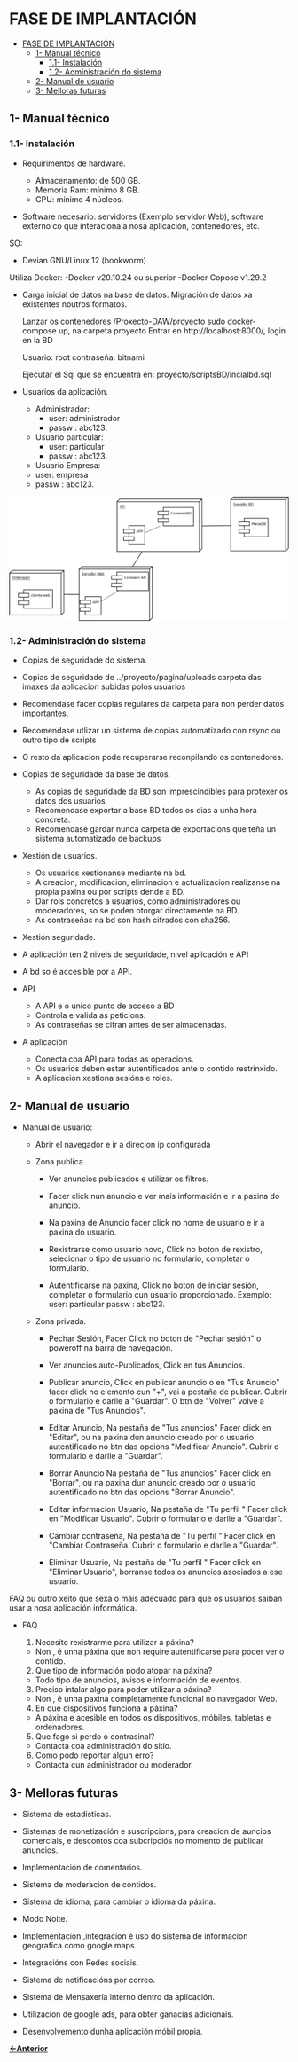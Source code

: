 # FASE DE IMPLANTACIÓN

- [FASE DE IMPLANTACIÓN](#fase-de-implantación)
  - [1- Manual técnico](#1--manual-técnico)
    - [1.1- Instalación](#11--instalación)
    - [1.2- Administración do sistema](#12--administración-do-sistema)
  - [2- Manual de usuario](#2--manual-de-usuario)
  - [3- Melloras futuras](#3--melloras-futuras)

## 1- Manual técnico

### 1.1- Instalación

 - Requirimentos de hardware.
    - Almacenamento: de 500 GB.
    - Memoria Ram: mínimo 8 GB.
    - CPU: mínimo 4 núcleos.

 - Software necesario: servidores (Exemplo servidor Web), software externo co que interaciona a nosa aplicación, contenedores, etc.

  SO:
  - Devian GNU/Linux 12 (bookworm)

  Utiliza Docker:
    -Docker v20.10.24 ou superior
    -Docker Copose v1.29.2 

  
 - Carga inicial de datos na base de datos. Migración de datos xa existentes noutros formatos.

    Lanzar os contenedores /Proxecto-DAW/proyecto sudo docker-compose up, na carpeta proyecto
    Entrar en http://localhost:8000/, login en la BD 

    Usuario: root
    contraseña: bitnami

    Ejecutar el Sql que se encuentra en: proyecto/scriptsBD/incialbd.sql

 - Usuarios da aplicación.
    - Administrador: 
      - user: administrador 
      - passw : abc123.
    - Usuario particular:    
      - user: particular 
      - passw : abc123. 
    - Usuario Empresa:
     - user: empresa 
     - passw : abc123. 

![alt text](img/Despliegue.png)

### 1.2- Administración do sistema

 - Copias de seguridade do sistema.

 - Copias de seguridade de ../proyecto/pagina/uploads carpeta das imaxes da aplicacion subidas polos usuarios
 - Recomendase facer copias regulares da carpeta para non perder datos importantes.
 - Recomendase utlizar un sistema de copias automatizado con rsync ou outro tipo de scripts
 - O resto da aplicacion pode recuperarse reconpilando os contenedores.

- Copias de seguridade da base de datos.

  - As copias de seguridade da BD son imprescindibles para protexer os datos dos usuarios,
  - Recomendase exportar a base BD todos os dias a unha hora concreta.
  - Recomendase gardar nunca carpeta de exportacions que teña un sistema automatizado de backups

 - Xestión de usuarios.
    - Os usuarios xestionanse mediante na bd.
    - A creacion, modificacion, eliminacion e actualizacion realizanse na propia paxina ou por scripts dende a BD.
    - Dar rols concretos a usuarios, como administradores ou moderadores, so se poden otorgar directamente na BD.
    - As contraseñas na bd son hash cifrados con sha256.

 - Xestión seguridade.

  - A aplicación ten 2 niveis de seguridade, nivel aplicación e API
  - A bd so é accesible por a API.
  - API
    - A API e o unico punto de acceso a BD
    - Controla e valida as peticions.
    - As contraseñas se cifran antes de ser almacenadas.

  - A aplicación
    - Conecta coa API para todas as operacions.
    - Os usuarios deben estar autentificados ante o contido restrinxido.
    - A aplicacion xestiona sesións e roles.

## 2- Manual de usuario

- Manual de usuario:
  - Abrir el navegador e ir a direcion ip configurada
  - Zona publica.
    - Ver anuncios publicados e utilizar os filtros.

    - Facer click nun anuncio e ver maís información e ir a paxina do anuncio.
    - Na paxina de Anuncio facer click no nome de usuario e ir a paxina do usuario.

    - Rexistrarse como usuario novo, Click no boton de rexistro, selecionar o tipo de usuario no formulario, completar o formulario.
    - Autentificarse na paxina, Click no boton de iniciar sesión, completar o formulario cun usuario proporcionado.
      Exemplo:
       user: particular 
       passw : abc123. 

  - Zona privada. 

    - Pechar Sesión, Facer Click no boton de "Pechar sesión" o poweroff na barra de navegación.

    - Ver anuncios auto-Publicados, Click en tus Anuncios.
    - Publicar anuncio, Click en publicar anuncio o en "Tus Anuncio" facer click no elemento cun "+", vai a pestaña de publicar.
      Cubrir o formulario e darlle a "Guardar". O btn de "Volver" volve a paxina de "Tus Anuncios".

    - Editar Anuncio, Na pestaña de "Tus anuncios" Facer click en "Editar", ou na paxina dun anuncio creado por o usuario autentificado no btn das opcions "Modificar Anuncio". Cubrir o formulario e darlle a "Guardar".
    - Borrar Anuncio  Na pestaña de "Tus anuncios" Facer click en "Borrar", ou na paxina dun anuncio creado por o usuario autentificado no btn das opcions "Borrar Anuncio".

    - Editar informacion Usuario, Na pestaña de "Tu perfil " Facer click en "Modificar Usuario". Cubrir o formulario e darlle a "Guardar".
    - Cambiar contraseña, Na pestaña de "Tu perfil " Facer click en "Cambiar Contraseña. Cubrir o formulario e darlle a "Guardar". 
    - Eliminar Usuario, Na pestaña de "Tu perfil " Facer click en "Eliminar Usuario", borranse todos os anuncios asociados a ese usuario.


 FAQ ou outro xeito que sexa o máis adecuado para que os usuarios saiban usar a nosa aplicación informática.

 - FAQ
   1. Necesito rexistrarme para utilizar a páxina?
    - Non , é unha páxina que non require autentificarse para poder ver o contido.

   2. Que tipo de información podo atopar na páxina?
    - Todo tipo de anuncios, avisos e información de eventos.

   3. Preciso intalar algo para poder utilizar a páxina?
    - Non , é unha paxina completamente funcional no navegador Web.

   4. En que dispositivos funciona a páxina?
    - A páxina e acesible en todos os dispositivos, 
móbiles, tabletas e ordenadores.

   5. Que fago si perdo o contrasinal?
    - Contacta coa administración do sitio.
   
   6. Como podo reportar algun erro?
     - Contacta cun administrador ou moderador.
   
## 3- Melloras futuras

   - Sistema de estadisticas.
   - Sistemas de monetización e suscripcions, para creacion de auncios comerciais, e descontos coa subcripciós no momento de publicar anuncios.
   - Implementación de comentarios.
   - Sistema de moderacion de contidos.
   - Sistema de idioma, para cambiar o idioma da páxina.
   - Modo Noite.
   - Implementacion ,integracion é uso do sistema de informacion geografíca como google maps.
   - Integracións con Redes sociais.
   - Sistema de notificacións por correo.
   - Sistema de Mensaxería interno dentro da aplicación.
   - Utilizacion de google ads, para obter ganacias adicionais.

   - Desenvolvemento dunha aplicación móbil propia.

[**<-Anterior**](../README.md)
